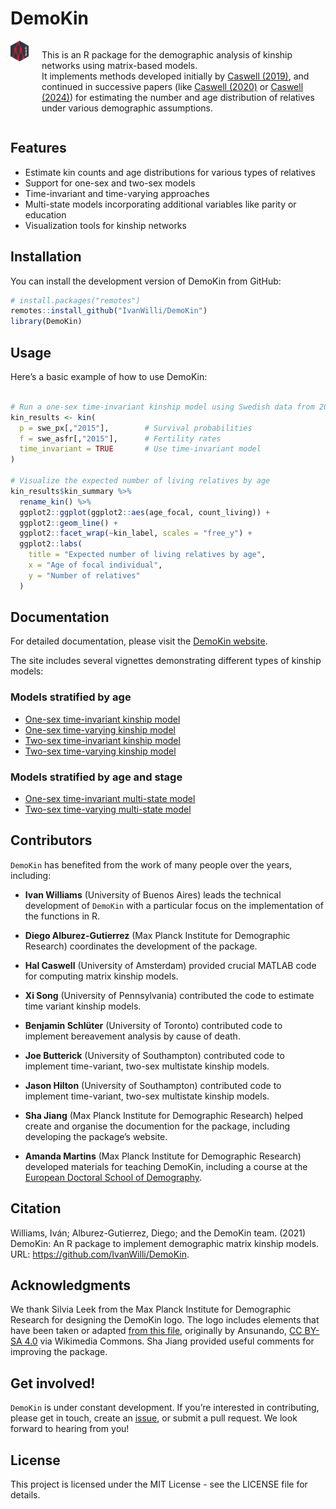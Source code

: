 
<!-- bibliography: vignettes\\references.bib -->

# DemoKin

<div class="columns">

<div class="column" width="30%">

<img src="man/figures/DemoKin-Logo.png" style="width:100px;" />

</div>

<div class="column" width="70%">

This is an R package for the demographic analysis of kinship networks
using matrix-based models.  
It implements methods developed initially by [Caswell
(2019)](https://www.demographic-research.org/articles/volume/41/24), and
continued in successive papers (like [Caswell
(2020)](https://www.demographic-research.org/articles/volume/42/38) or
[Caswell
(2024)](https://www.demographic-research.org/articles/volume/49/41)) for
estimating the number and age distribution of relatives under various
demographic assumptions.

</div>

</div>

## Features

- Estimate kin counts and age distributions for various types of
  relatives
- Support for one-sex and two-sex models
- Time-invariant and time-varying approaches
- Multi-state models incorporating additional variables like parity or
  education
- Visualization tools for kinship networks

## Installation

You can install the development version of DemoKin from GitHub:

``` r
# install.packages("remotes")
remotes::install_github("IvanWilli/DemoKin")
library(DemoKin)
```

## Usage

Here’s a basic example of how to use DemoKin:

``` r

# Run a one-sex time-invariant kinship model using Swedish data from 2015
kin_results <- kin(
  p = swe_px[,"2015"],        # Survival probabilities
  f = swe_asfr[,"2015"],      # Fertility rates
  time_invariant = TRUE       # Use time-invariant model
)

# Visualize the expected number of living relatives by age
kin_results$kin_summary %>%
  rename_kin() %>%
  ggplot2::ggplot(ggplot2::aes(age_focal, count_living)) +
  ggplot2::geom_line() +
  ggplot2::facet_wrap(~kin_label, scales = "free_y") +
  ggplot2::labs(
    title = "Expected number of living relatives by age",
    x = "Age of focal individual",
    y = "Number of relatives"
  )
```

## Documentation

For detailed documentation, please visit the [DemoKin
website](https://ivanwilli.github.io/DemoKin/).

The site includes several vignettes demonstrating different types of
kinship models:

### Models stratified by age

- [One-sex time-invariant kinship
  model](https://ivanwilli.github.io/DemoKin/articles/1_1_OneSex_TimeInvariant_Age.html)
- [One-sex time-varying kinship
  model](https://ivanwilli.github.io/DemoKin/articles/1_2_OneSex_TimeVarying_Age.html)
- [Two-sex time-invariant kinship
  model](https://ivanwilli.github.io/DemoKin/articles/1_3_TwoSex_TimeInvariant_Age.html)
- [Two-sex time-varying kinship
  model](https://ivanwilli.github.io/DemoKin/articles/1_4_TwoSex_TimeVarying_Age.html)

### Models stratified by age and stage

- [One-sex time-invariant multi-state
  model](https://ivanwilli.github.io/DemoKin/articles/2_1_OneSex_TimeInvariant_AgeStage.html)
- [Two-sex time-varying multi-state
  model](https://ivanwilli.github.io/DemoKin/articles/2_2_TwoSex_TimeVarying_AgeStage.html)

## Contributors

`DemoKin` has benefited from the work of many people over the years,
including:

- **Ivan Williams** (University of Buenos Aires) leads the technical
  development of `DemoKin` with a particular focus on the implementation
  of the functions in R.

- **Diego Alburez-Gutierrez** (Max Planck Institute for Demographic
  Research) coordinates the development of the package.

- **Hal Caswell** (University of Amsterdam) provided crucial MATLAB code
  for computing matrix kinship models.

- **Xi Song** (University of Pennsylvania) contributed the code to
  estimate time variant kinship models.

- **Benjamin Schlüter** (University of Toronto) contributed code to
  implement bereavement analysis by cause of death.

- **Joe Butterick** (University of Southampton) contributed code to
  implement time-variant, two-sex multistate kinship models.

- **Jason Hilton** (University of Southampton) contributed code to
  implement time-variant, two-sex multistate kinship models.

- **Sha Jiang** (Max Planck Institute for Demographic Research) helped
  create and organise the documention for the package, including
  developing the package’s website.

- **Amanda Martins** (Max Planck Institute for Demographic Research)
  developed materials for teaching DemoKin, including a course at the
  [European Doctoral School of
  Demography](https://amandamartinsal.github.io/EDSD_kinship_24-25/).

## Citation

Williams, Iván; Alburez-Gutierrez, Diego; and the DemoKin team. (2021)
DemoKin: An R package to implement demographic matrix kinship models.
URL: <https://github.com/IvanWilli/DemoKin>.

## Acknowledgments

We thank Silvia Leek from the Max Planck Institute for Demographic
Research for designing the DemoKin logo. The logo includes elements that
have been taken or adapted [from this
file](https://commons.wikimedia.org/wiki/File:Escudo_de_la_Orden_de_San_Jer%C3%B3nimo.svg),
originally by Ansunando, [CC BY-SA
4.0](https://creativecommons.org/licenses/by-sa/4.0) via Wikimedia
Commons. Sha Jiang provided useful comments for improving the package.

## Get involved!

`DemoKin` is under constant development. If you’re interested in
contributing, please get in touch, create an
[issue](https://github.com/IvanWilli/DemoKin/issues), or submit a pull
request. We look forward to hearing from you!

## License

This project is licensed under the MIT License - see the LICENSE file
for details.
